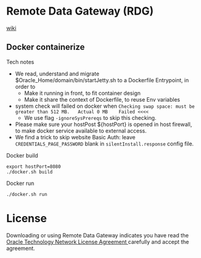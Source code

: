 # Remote Data Gateway (RDG)
[wiki](https://github.com/davidkhala/oracle-PaaS-collection/wiki/Analyic:-Remote-Data-Gateway-(RDG))

## Docker containerize
Tech notes
- We read, understand and migrate $Oracle_Home/domain/bin/startJetty.sh to a Dockerfile Entrypoint, in order to
  - Make it running in front, to fit container design
  - Make it share the context of Dockerfile, to reuse Env variables
- system check will failed on docker when `Checking swap space: must be greater than 512 MB.   Actual 0 MB    Failed <<<< `
  - We use flag `-ignoreSysPrereqs` to skip this checking. 
- Please make sure your hostPost ${hostPort} is opened in host firewall, to make docker service available to external access.
- We find a trick to skip website Basic Auth: leave `CREDENTIALS_PAGE_PASSWORD` blank in `silentInstall.response` config file.


Docker build
```
export hostPort=8080
./docker.sh build
```
Docker run
```
./docker.sh run
```

# License
Downloading or using Remote Data Gateway indicates you have read the [Oracle Technology Network License Agreement
](https://www.oracle.com/downloads/licenses/distribution-license.html) carefully and accept the agreement.

